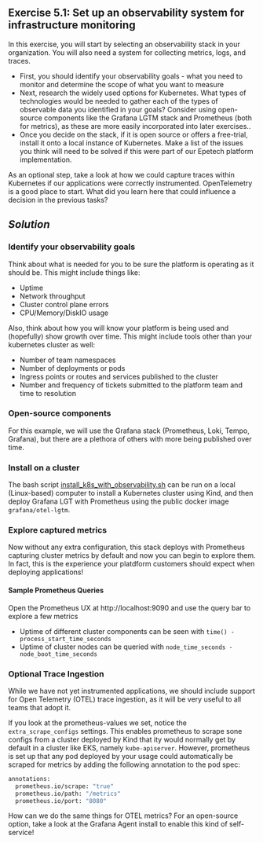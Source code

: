 ## Exercise 5.1: Set up an observability system for infrastructure monitoring

In this exercise, you will start by selecting an observability stack in your organization. You will also need a system for collecting metrics, logs, and traces. 

* First, you should identify your observability goals - what you need to monitor and determine the scope of what you want to measure
* Next, research the widely used options for Kubernetes. What types of technologies would be needed to gather each of the types of observable data you identified in your goals?
Consider using open-source components like the Grafana LGTM stack and Prometheus (both for metrics), as these are more easily incorporated into later exercises.. 
* Once you decide on the stack, if it is open source or offers a free-trial, install it onto a local instance of Kubernetes. Make a list of the issues you think will need to be solved if this were part of our Epetech platform implementation. 

As an optional step, take a look at how we could capture traces within Kubernetes if our applications were correctly instrumented. OpenTelemetry is a good place to start. What did you learn here that could influence a decision in the previous tasks?

## ***Solution***
### Identify your observability goals
Think about what is needed for you to be sure the platform is operating as it should be.  This might include things like:
* Uptime
* Network throughput
* Cluster control plane errors
* CPU/Memory/DiskIO usage

Also, think about how you will know your platform is being used and (hopefully) show growth over time. This might include tools other than your kubernetes cluster as well:
* Number of team namespaces
* Number of deployments or pods
* Ingress points or routes and services published to the cluster
* Number and frequency of tickets submitted to the platform team and time to resolution

### Open-source components
For this example, we will use the Grafana stack (Prometheus, Loki, Tempo, Grafana), but there are a plethora of others with more being published over time.

### Install on a cluster
The bash script [install_k8s_with_observability.sh](./install_k8s_with_observability.sh) can be run on a local (Linux-based) computer to install a Kubernetes cluster using Kind, and then deploy Grafana LGT with Prometheus using the public docker image `grafana/otel-lgtm`. 

### Explore captured metrics
Now without any extra configuration, this stack deploys with Prometheus capturing cluster metrics by default and now you can begin to explore them.  In fact, this is the experience your platdform customers should expect when deploying applications!

#### Sample Prometheus Queries
Open the Prometheus UX at http://localhost:9090 and use the query bar to explore a few metrics
  - Uptime of different cluster components can be seen with `time() - process_start_time_seconds`
  - Uptime of cluster nodes can be queried with `node_time_seconds - node_boot_time_seconds`

### Optional Trace Ingestion
While we have not yet instrumented applications, we should include support for Open Telemetry (OTEL) trace ingestion, as it will be very useful to all teams that adopt it.

If you look at the prometheus-values we set, notice the `extra_scrape_configs` settings.  This enables prometheus to scrape sone configs from a cluster deployed by Kind that ity would normally get by default in a cluster like EKS, namely `kube-apiserver`.  However, prometheus is set up that any pod deployed by your usage could automatically be scraped for metrics by adding the following annotation to the pod spec:
``` bash
annotations:
  prometheus.io/scrape: "true"
  prometheus.io/path: "/metrics"
  prometheus.io/port: "8080"
```

How can we do the same things for OTEL metrics?  For an open-source option, take a look at the Grafana Agent install to enable this kind of self-service!